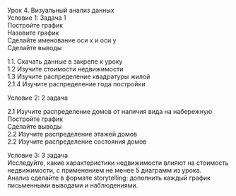 Урок 4. Визуальный анализ данных  
Условие 1: Задача 1  
Постройте график  
Назовите график  
Сделайте именование оси x и оси y  
Сделайте выводы  

1.1. Скачать данные в закрепе к уроку  
1.2 Изучите стоимости недвижимости  
1.3 Изучите распределение квадратуры жилой  
2.1.4 Изучите распределение года постройки  

Условие 2: 2 задача  

2.1 Изучите распределение домов от наличия вида на набережную  
Постройте график  
Сделайте выводы  
2.2 Изучите распределение этажей домов  
2.2 Изучите распределение состояния домов  

Условие 3: 3 задача  
Исследуйте, какие характеристики недвижимости влияют на стоимость недвижимости, с применением не менее 5 диаграмм из урока.  
Анализ сделайте в формате storytelling: дополнить каждый график письменными выводами и наблюдениями.  